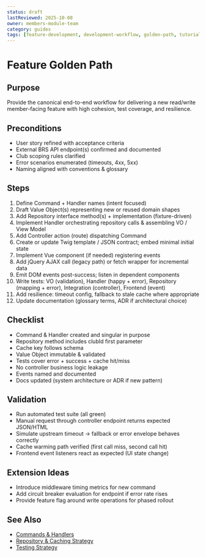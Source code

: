 ```yaml
---
status: draft
lastReviewed: 2025-10-08
owner: members-module-team
category: guides
tags: [feature-development, development-workflow, golden-path, tutorial]
---
```


# Feature Golden Path

## Purpose
Provide the canonical end-to-end workflow for delivering a new read/write member-facing feature with high cohesion, test coverage, and resilience.

## Preconditions
- User story refined with acceptance criteria
- External BRS API endpoint(s) confirmed and documented
- Club scoping rules clarified
- Error scenarios enumerated (timeouts, 4xx, 5xx)
- Naming aligned with conventions & glossary

## Steps
1. Define Command + Handler names (intent focused)
2. Draft Value Object(s) representing new or reused domain shapes
3. Add Repository interface method(s) + implementation (fixture-driven)
4. Implement Handler orchestrating repository calls & assembling VO / View Model
5. Add Controller action (route) dispatching Command
6. Create or update Twig template / JSON contract; embed minimal initial state
7. Implement Vue component (if needed) registering events
8. Add jQuery AJAX call (legacy path) or fetch wrapper for incremental data
9. Emit DOM events post-success; listen in dependent components
10. Write tests: VO (validation), Handler (happy + error), Repository (mapping + error), Integration (controller), Frontend (event)
11. Add resilience: timeout config, fallback to stale cache where appropriate
12. Update documentation (glossary terms, ADR if architectural choice)

## Checklist
- Command & Handler created and singular in purpose
- Repository method includes clubId first parameter
- Cache key follows schema
- Value Object immutable & validated
- Tests cover error + success + cache hit/miss
- No controller business logic leakage
- Events named and documented
- Docs updated (system architecture or ADR if new pattern)

## Validation
- Run automated test suite (all green)
- Manual request through controller endpoint returns expected JSON/HTML
- Simulate upstream timeout → fallback or error envelope behaves correctly
- Cache warming path verified (first call miss, second call hit)
- Frontend event listeners react as expected (UI state change)

## Extension Ideas
- Introduce middleware timing metrics for new command
- Add circuit breaker evaluation for endpoint if error rate rises
- Provide feature flag around write operations for phased rollout

## See Also
- [Commands & Handlers](../Patterns/commands-and-handlers.md)
- [Repository & Caching Strategy](../Patterns/repository-and-caching-strategy.md)
- [Testing Strategy](../Quality/testing-strategy.md)
